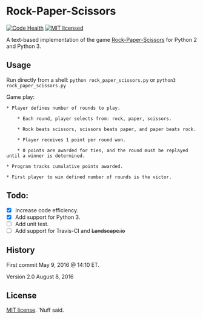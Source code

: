 # Rock-Paper-Scissors

[![Code Health](https://landscape.io/github/marshki/rock_scissor_paper/master/landscape.svg?style=flat)](https://landscape.io/github/marshki/rock_scissor_paper/master)
[![MIT licensed](https://img.shields.io/badge/license-MIT-blue.svg)](https://raw.githubusercontent.com/hyperium/hyper/master/LICENSE)
 
A text-based implementation of the game [Rock-Paper-Scissors](https://en.wikipedia.org/wiki/Rock%E2%80%93paper%E2%80%93scissors) for Python 2 and Python 3. 

        
## Usage 

Run directly from a shell: 
`python rock_paper_scissors.py` or `python3 rock_paper_scissors.py` 

Game play:

	* Player defines number of rounds to play.
  
        * Each round, player selects from: rock, paper, scissors.
  
        * Rock beats scissors, scissors beats paper, and paper beats rock.
 
        * Player receives 1 point per round won.
 
        * 0 points are awarded for ties, and the round must be replayed until a winner is determined.
 
	* Program tracks cumulative points awarded.
 
	* First player to win defined number of rounds is the victor.   

## Todo: 
- [x] Increase code efficiency. 
- [x] Add support for Python 3.  
- [ ] Add unit test. 
- [ ] Add support for Travis-CI and ~~Landscape.io~~

## History 
First commit May 9, 2016 @ 14:10 ET. 

Version 2.0 August 8, 2016 

## License 
[MIT license](https://opensource.org/licenses/MIT). 'Nuff said. 
